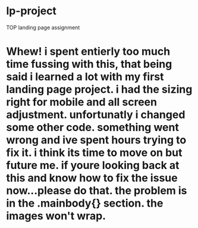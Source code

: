# lp-project
TOP landing page assignment
# Whew! i spent entierly too much time fussing with this, that being said i learned a lot with my first landing page project. i had the sizing right for mobile and all screen adjustment. unfortunatly i changed some other code. something went wrong and ive spent hours trying to fix it. i think its time to move on but future me. if youre looking back at this and know how to fix the issue now...please do that. the problem is in the    .mainbody{} section. the images won't wrap. 
